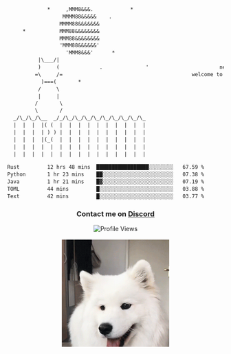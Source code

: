```txt
             *     ,MMM8&&&.            *
                  MMMM88&&&&&    .
                 MMMM88&&&&&&&
     *           MMM88&&&&&&&&
                 MMM88&&&&&&&&
                 'MMM88&&&&&&'
                   'MMM8&&&'      *
          |\___/|
          )     (             .              '                       newty.dev
         =\     /=                                          welcome to my github page (:
           )===(       *
          /     \
          |     |
         /       \
         \       /
  _/\_/\_/\__  _/_/\_/\_/\_/\_/\_/\_/\_/\_/\_
  |  |  |  |( (  |  |  |  |  |  |  |  |  |  |
  |  |  |  | ) ) |  |  |  |  |  |  |  |  |  |
  |  |  |  |(_(  |  |  |  |  |  |  |  |  |  |
  |  |  |  |  |  |  |  |  |  |  |  |  |  |  |
  |  |  |  |  |  |  |  |  |  |  |  |  |  |  |
```

<!--START_SECTION:waka-->

```txt
Rust         12 hrs 48 mins  █████████████████░░░░░░░░   67.59 %
Python       1 hr 23 mins    ██░░░░░░░░░░░░░░░░░░░░░░░   07.38 %
Java         1 hr 21 mins    █▓░░░░░░░░░░░░░░░░░░░░░░░   07.19 %
TOML         44 mins         █░░░░░░░░░░░░░░░░░░░░░░░░   03.88 %
Text         42 mins         █░░░░░░░░░░░░░░░░░░░░░░░░   03.77 %
```

<!--END_SECTION:waka-->

<div align="center">
    <h3>Contact me on <a href="https://discord.gg/brEhN5Y7YK">Discord</a></h3>
    <img src="https://komarev.com/ghpvc/?username=newtykins&style=for-the-badge&color=b28dff" alt="Profile Views">
    <br/><br/>
    <img src="dog.gif" height="250">
</div>

